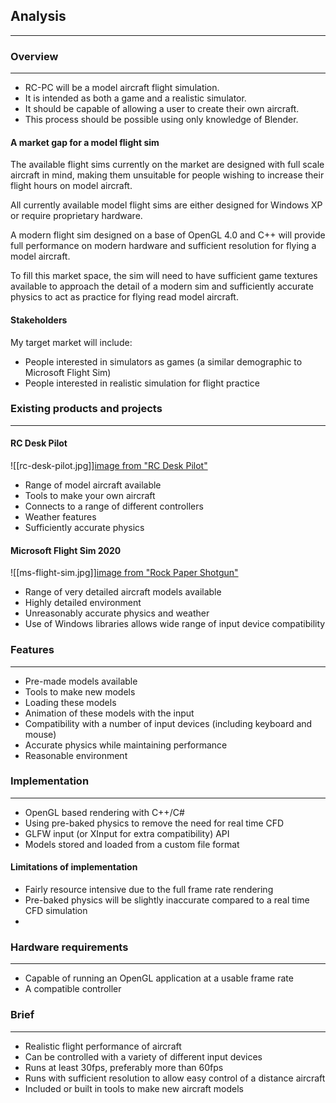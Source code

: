 ## Analysis
---
### Overview
---
- RC-PC will be a model aircraft flight simulation.
- It is intended as both a game and a realistic simulator.
- It should be capable of allowing a user to create their own aircraft.
- This process should be possible using only knowledge of Blender.

#### A market gap for a model flight sim

The available flight sims currently on the market are designed with full scale aircraft in mind, making them unsuitable for people wishing to increase their flight hours on model aircraft.

All currently available model flight sims are either designed for Windows XP or require proprietary hardware.

A modern flight sim designed on a base of OpenGL 4.0 and C++ will provide full performance on modern hardware and sufficient resolution for flying a model aircraft.

To fill this market space, the sim will need to have sufficient game textures available to approach the detail of a modern sim and sufficiently accurate physics to act as practice for flying read model aircraft.

#### Stakeholders

My target market will include:
- People interested in simulators as games (a similar demographic to Microsoft Flight Sim)
- People interested in realistic simulation for flight practice

### Existing products and projects
---
#### RC Desk Pilot

![[rc-desk-pilot.jpg]][image from "RC Desk Pilot"](https://www.google.com/url?sa=i&url=https%3A%2F%2Frcdeskpilot.com%2F&psig=AOvVaw3fUM5iRx5TZjbsY1iT7Jar&ust=1636021407916000&source=images&cd=vfe&ved=0CAsQjRxqFwoTCKC-6vb8-_MCFQAAAAAdAAAAABAU)
- Range of model aircraft available
- Tools to make your own aircraft
- Connects to a range of different controllers
- Weather features
- Sufficiently accurate physics

#### Microsoft Flight Sim 2020

![[ms-flight-sim.jpg]][image from "Rock Paper Shotgun"](https://www.google.com/url?sa=i&url=https%3A%2F%2Fwww.rockpapershotgun.com%2Fall-341-photorealistic-cities-in-microsoft-flight-simulator-2020&psig=AOvVaw2-aPVRGJ0CPWs3C3HYoOUM&ust=1636021274292000&source=images&cd=vfe&ved=0CAsQjRxqFwoTCKj1par8-_MCFQAAAAAdAAAAABAE)
- Range of very detailed aircraft models available
- Highly detailed environment
- Unreasonably accurate physics and weather
- Use of Windows libraries allows wide range of input device compatibility

### Features
---
- Pre-made models available
- Tools to make new models
- Loading these models
- Animation of these models with the input
- Compatibility with a number of input devices (including keyboard and mouse)
- Accurate physics while maintaining performance
- Reasonable environment

### Implementation
---
- OpenGL based rendering with C++/C#
- Using pre-baked physics to remove the need for real time CFD
- GLFW input (or XInput for extra compatibility) API
- Models stored and loaded from a custom file format

#### Limitations of implementation
- Fairly resource intensive due to the full frame rate rendering
- Pre-baked physics will be slightly inaccurate compared to a real time CFD simulation
- 

### Hardware requirements
---
- Capable of running an OpenGL application at a usable frame rate
- A compatible controller

### Brief
---
- Realistic flight performance of aircraft
- Can be controlled with a variety of different input devices
- Runs at least 30fps, preferably more than 60fps
- Runs with sufficient resolution to allow easy control of a distance aircraft
- Included or built in tools to make new aircraft models